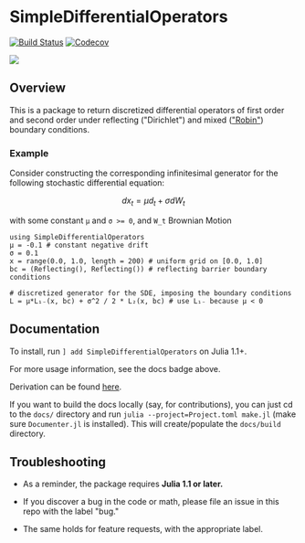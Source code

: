 # SimpleDifferentialOperators

[![Build Status](https://travis-ci.com/QuantEcon/SimpleDifferentialOperators.jl.svg?branch=master)](https://travis-ci.com/QuantEcon/SimpleDifferentialOperators.jl)
[![Codecov](https://codecov.io/gh/QuantEcon/SimpleDifferentialOperators.jl/branch/master/graph/badge.svg)](https://codecov.io/gh/QuantEcon/SimpleDifferentialOperators.jl)

[![](https://img.shields.io/badge/docs-stable-blue.svg)](https://USER_NAME.github.io/PACKAGE_NAME.jl/stable)

## Overview
This is a package to return discretized differential operators of first order and second order under reflecting ("Dirichlet") and mixed (["Robin"](https://en.wikipedia.org/wiki/Robin_boundary_condition)) boundary conditions.

### Example

Consider constructing the corresponding infinitesimal generator for the following stochastic differential equation:
```math
d x_t = μ d_t + σ dW_t  
```
with some constant `μ` and `σ >= 0`, and `W_t` Brownian Motion

```
using SimpleDifferentialOperators
μ = -0.1 # constant negative drift
σ = 0.1
x = range(0.0, 1.0, length = 200) # uniform grid on [0.0, 1.0]
bc = (Reflecting(), Reflecting()) # reflecting barrier boundary conditions

# discretized generator for the SDE, imposing the boundary conditions
L = μ*L₁₋(x, bc) + σ^2 / 2 * L₂(x, bc) # use L₁₋ because μ < 0  
```

## Documentation

To install, run `] add SimpleDifferentialOperators` on Julia 1.1+.

For more usage information, see the docs badge above.

Derivation can be found [here](https://github.com/ubcecon/computing_and_datascience/blob/master/continuous_time_methods/notes/discretized-differential-operator-derivation.tex).

If you want to build the docs locally (say, for contributions), you can just cd to the `docs/` directory and run `julia --project=Project.toml make.jl` (make sure `Documenter.jl` is installed). This will create/populate the `docs/build` directory.

## Troubleshooting

* As a reminder, the package requires **Julia 1.1 or later.**

* If you discover a bug in the code or math, please file an issue in this repo with the label "bug."

* The same holds for feature requests, with the appropriate label.
